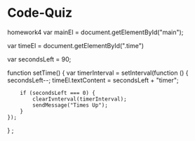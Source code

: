 # Code-Quiz
homework4
var mainEl = document.getElementById("main");

var timeEl = document.getElementById(".time")

var secondsLeft = 90;

function setTime() {
    var timerInterval = setInterval(function () {
        secondsLeft--;
        timeEl.textContent = secondsLeft + "timer";

        if (secondsLeft === 0) {
            clearIvnterval(timerInterval);
            sendMessage("Times Up");
        }
    });
}
;